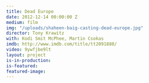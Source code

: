 ```yaml
---
title: Dead Europe
date: 2012-12-14 00:00:00 Z
medium: film
img: "/uploads/shaheen-baig-casting-dead-europe.jpg"
director: Tony Krawitz
with: Kodi Smit McPhee, Martin Csokas
imdb: http://www.imdb.com/title/tt2091880/
video: 9ywfjbe9lt
layout: project
is-in-production: 
is-featured: 
featured-image: 
---
```


